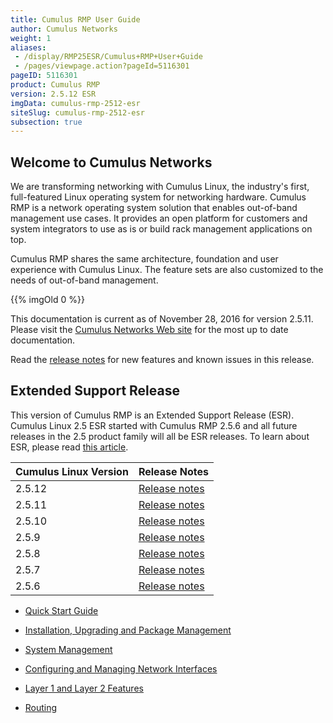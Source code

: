 ```yaml
---
title: Cumulus RMP User Guide
author: Cumulus Networks
weight: 1
aliases:
 - /display/RMP25ESR/Cumulus+RMP+User+Guide
 - /pages/viewpage.action?pageId=5116301
pageID: 5116301
product: Cumulus RMP
version: 2.5.12 ESR
imgData: cumulus-rmp-2512-esr
siteSlug: cumulus-rmp-2512-esr
subsection: true
---
```

## <span>Welcome to Cumulus Networks</span>

We are transforming networking with Cumulus Linux, the industry's first,
full-featured Linux operating system for networking hardware. Cumulus
RMP is a network operating system solution that enables out-of-band
management use cases. It provides an open platform for customers and
system integrators to use as is or build rack management applications on
top.

Cumulus RMP shares the same architecture, foundation and user experience
with Cumulus Linux. The feature sets are also customized to the needs of
out-of-band management.

{{% imgOld 0 %}}

This documentation is current as of November 28, 2016 for version
2.5.11. Please visit the <span style="color: #007937;"> [Cumulus
Networks Web site](http://docs.cumulusnetworks.com) </span> for the most
up to date documentation.

Read the <span style="color: #007937;"> [release
notes](https://support.cumulusnetworks.com/hc/en-us/articles/223501428)
</span> for new features and known issues in this release.

## <span>Extended Support Release</span>

This version of Cumulus RMP is an Extended Support Release (ESR).
Cumulus Linux 2.5 ESR started with Cumulus RMP 2.5.6 and all future
releases in the 2.5 product family will all be ESR releases. To learn
about ESR, please read [this
article](https://support.cumulusnetworks.com/hc/en-us/articles/217132357).

| Cumulus Linux Version | Release Notes                                                                       |
| --------------------- | ----------------------------------------------------------------------------------- |
| 2.5.12                | [Release notes](https://support.cumulusnetworks.com/hc/en-us/articles/115002080008) |
| 2.5.11                | [Release notes](https://support.cumulusnetworks.com/hc/en-us/articles/235463847)    |
| 2.5.10                | [Release notes](https://support.cumulusnetworks.com/hc/en-us/articles/223501428)    |
| 2.5.9                 | [Release notes](https://support.cumulusnetworks.com/hc/en-us/articles/222275567)    |
| 2.5.8                 | [Release notes](https://support.cumulusnetworks.com/hc/en-us/articles/220642147)    |
| 2.5.7                 | [Release notes](https://support.cumulusnetworks.com/hc/en-us/articles/218015557)    |
| 2.5.6                 | [Release notes](https://support.cumulusnetworks.com/hc/en-us/articles/216229858)    |

  - [Quick Start Guide](/version/cumulus-rmp-2512-esr/Quick_Start_Guide)

  - [Installation, Upgrading and Package
    Management](/version/cumulus-rmp-2512-esr/System_Management/Installation_Upgrading_and_Package_Management/)

  - [System
    Management](/version/cumulus-rmp-2512-esr/System_Management/)

  - [Configuring and Managing Network
    Interfaces](/version/cumulus-rmp-2512-esr/Configuring_and_Managing_Network_Interfaces/)

  - [Layer 1 and Layer 2
    Features](/version/cumulus-rmp-2512-esr/Layer_1_and_Layer_2_Features/)

  - [Routing](/version/cumulus-rmp-2512-esr/Routing)
